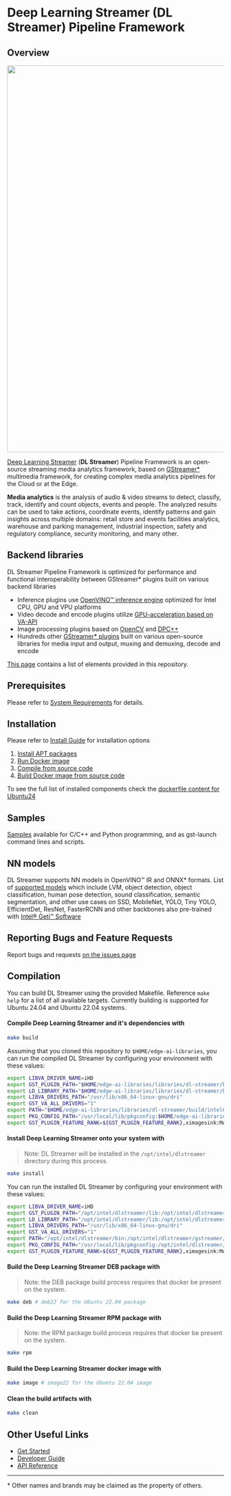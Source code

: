 # Deep Learning Streamer (DL Streamer) Pipeline Framework

## Overview
<div align="center"><img src="intro.gif" width=900/></div>

[Deep Learning Streamer](./docs/source/index.md) (**DL Streamer**) Pipeline Framework is an open-source streaming media analytics framework, based on [GStreamer*](https://gstreamer.freedesktop.org) multimedia framework, for creating complex media analytics pipelines for the Cloud or at the Edge.

**Media analytics** is the analysis of audio & video streams to detect, classify, track, identify and count objects, events and people. The analyzed results can be used to take actions, coordinate events, identify patterns and gain insights across multiple domains: retail store and events facilities analytics, warehouse and parking management, industrial inspection, safety and regulatory compliance, security monitoring, and many other.

## Backend libraries
DL Streamer Pipeline Framework is optimized for performance and functional interoperability between GStreamer* plugins built on various backend libraries
* Inference plugins use [OpenVINO™ inference engine](https://docs.openvino.ai) optimized for Intel CPU, GPU and VPU platforms
* Video decode and encode plugins utilize [GPU-acceleration based on VA-API](https://github.com/GStreamer/gstreamer-vaapi)
* Image processing plugins based on [OpenCV](https://opencv.org/) and [DPC++](https://www.intel.com/content/www/us/en/develop/documentation/oneapi-programming-guide/top/oneapi-programming-model/data-parallel-c-dpc.html)
* Hundreds other [GStreamer* plugins](https://gstreamer.freedesktop.org/documentation/plugins_doc.html) built on various open-source libraries for media input and output, muxing and demuxing, decode and encode

[This page](./docs/source/elements/elements.md) contains a list of elements provided in this repository.

## Prerequisites
Please refer to [System Requirements](./docs/source/get_started/system_requirements.md) for details.

## Installation
Please refer to [Install Guide](./docs/source/get_started/install/install_guide_ubuntu.md) for installation options
1. [Install APT packages](./docs/source/get_started/install/install_guide_ubuntu.md#option-1-install-intel-dl-streamer-pipeline-framework-from-debian-packages-using-apt-repository)
2. [Run Docker image](./docs/source/get_started/install/install_guide_ubuntu.md#option-2-install-docker-image-from-docker-hub-and-run-it)
3. [Compile from source code](./docs/source/dev_guide/advanced_install/advanced_install_guide_compilation.md)
4. [Build Docker image from source code](./docs/source/dev_guide/advanced_install/advanced_build_docker_image.md)

To see the full list of installed components check the [dockerfile content for Ubuntu24](https://raw.githubusercontent.com/open-edge-platform/edge-ai-libraries/refs/heads/main/libraries/dl-streamer/docker/dlstreamer_dev_ubuntu24.Dockerfile)

## Samples
[Samples](https://github.com/open-edge-platform/edge-ai-libraries/tree/main/libraries/dl-streamer/samples) available for C/C++ and Python programming, and as gst-launch command lines and scripts.

## NN models
DL Streamer supports NN models in OpenVINO™ IR and ONNX* formats.
List of [supported models](./docs/source/supported_models.md) which include LVM, object detection, object classification, human pose detection, sound classification, semantic segmentation, and other use cases on SSD, MobileNet, YOLO, Tiny YOLO, EfficientDet, ResNet, FasterRCNN and other backbones also pre-trained with [Intel® Geti™ Software](<https://www.intel.com/content/www/us/en/developer/tools/tiber/edge-platform/model-builder.html>)

## Reporting Bugs and Feature Requests
Report bugs and requests [on the issues page](https://github.com/open-edge-platform/edge-ai-libraries/issues)

## Compilation
You can build DL Streamer using the provided Makefile. Reference `make help` for a list of all available targets.
Currently building is supported for Ubuntu 24.04 and Ubuntu 22.04 systems.

#### Compile Deep Learning Streamer and it's dependencies with
```bash
make build
```

Assuming that you cloned this repository to `$HOME/edge-ai-libraries`, you can run the compiled DL Streamer by configuring your environment with these values:
```bash
export LIBVA_DRIVER_NAME=iHD
export GST_PLUGIN_PATH="$HOME/edge-ai-libraries/libraries/dl-streamer/build/intel64/Release/lib:$HOME/edge-ai-libraries/libraries/dl-streamer/build/deps/gstreamer-bin/lib/gstreamer-1.0"
export LD_LIBRARY_PATH="$HOME/edge-ai-libraries/libraries/dl-streamer/build/intel64/Release/lib:$HOME/edge-ai-libraries/libraries/dl-streamer/build/deps/gstreamer-bin/lib:$HOME/edge-ai-libraries/libraries/dl-streamer/build/deps/opencv-bin/lib:$LD_LIBRARY_PATH"
export LIBVA_DRIVERS_PATH="/usr/lib/x86_64-linux-gnu/dri"
export GST_VA_ALL_DRIVERS="1"
export PATH="$HOME/edge-ai-libraries/libraries/dl-streamer/build/intel64/Release/bin:$HOME/edge-ai-libraries/libraries/dl-streamer/build/deps/gstreamer-bin/bin:$HOME/edge-ai-libraries/libraries/dl-streamer/build/deps/opencv-bin/bin:$HOME/.local/bin:$HOME/python3venv/bin:$PATH"
export PKG_CONFIG_PATH="/usr/local/lib/pkgconfig:$HOME/edge-ai-libraries/libraries/dl-streamer/build/intel64/Release/lib/pkgconfig:$HOME/edge-ai-libraries/libraries/dl-streamer/build/deps/gstreamer-bin/lib/pkgconfig:/usr/lib/x86_64-linux-gnu/pkgconfig:$PKG_CONFIG_PATH"
export GST_PLUGIN_FEATURE_RANK=${GST_PLUGIN_FEATURE_RANK},ximagesink:MAX
```

#### Install Deep Learning Streamer onto your system with
> Note: DL Streamer will be installed in the `/opt/intel/dlstreamer` directory during this process.
```bash
make install
```

You can run the installed DL Streamer by configuring your environment with these values:
```bash
export LIBVA_DRIVER_NAME=iHD
export GST_PLUGIN_PATH="/opt/intel/dlstreamer/lib:/opt/intel/dlstreamer/gstreamer/lib/gstreamer-1.0:/usr/lib/x86_64-linux-gnu/gstreamer-1.0"
export LD_LIBRARY_PATH="/opt/intel/dlstreamer/lib:/opt/intel/dlstreamer/gstreamer/lib:/opt/intel/dlstreamer/opencv/lib:/usr/lib:/usr/local/lib:$LD_LIBRARY_PATH"
export LIBVA_DRIVERS_PATH="/usr/lib/x86_64-linux-gnu/dri"
export GST_VA_ALL_DRIVERS="1"
export PATH="/opt/intel/dlstreamer/bin:/opt/intel/dlstreamer/gstreamer/lib:/opt/intel/dlstreamer/opencv/lib:$HOME/.local/bin:$HOME/python3venv/bin:$PATH"
export PKG_CONFIG_PATH="/usr/local/lib/pkgconfig:/opt/intel/dlstreamer/lib/pkgconfig:/usr/lib/x86_64-linux-gnu/pkgconfig:/opt/intel/dlstreamer/gstreamer/lib/pkgconfig:$PKG_CONFIG_PATH"
export GST_PLUGIN_FEATURE_RANK=${GST_PLUGIN_FEATURE_RANK},ximagesink:MAX
```

#### Build the Deep Learning Streamer DEB package with
> Note: the DEB package build process requires that docker be present on the system.
```bash
make deb # deb22 for the Ubuntu 22.04 package
```

#### Build the Deep Learning Streamer RPM package with
> Note: the RPM package build process requires that docker be present on the system.
```bash
make rpm
```

#### Build the Deep Learning Streamer docker image with
```bash
make image # image22 for the Ubuntu 22.04 image
```

#### Clean the build artifacts with
```bash
make clean
```

## Other Useful Links
* [Get Started](./docs/source/get_started/get_started_index.md)
* [Developer Guide](./docs/source/dev_guide/dev_guide_index.md)
* [API Reference](./docs/source/api_ref/api_reference.rst)

---
\* Other names and brands may be claimed as the property of others.
